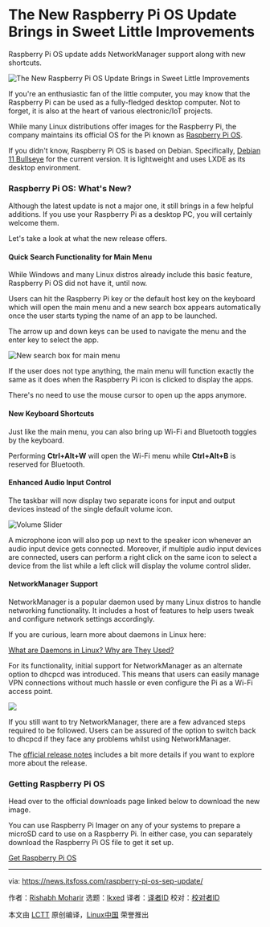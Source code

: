 [#]: translator: (zjsoftceo)
[#]: subject: "The New Raspberry Pi OS Update Brings in Sweet Little Improvements"
[#]: via: "https://news.itsfoss.com/raspberry-pi-os-sep-update/"
[#]: author: "Rishabh Moharir https://news.itsfoss.com/author/rishabh/"
[#]: collector: "lkxed"
[#]: translator: " "
[#]: reviewer: " "
[#]: publisher: " "
[#]: url: " "

The New Raspberry Pi OS Update Brings in Sweet Little Improvements
======
Raspberry Pi OS update adds NetworkManager support along with new shortcuts.

![The New Raspberry Pi OS Update Brings in Sweet Little Improvements][1]

If you're an enthusiastic fan of the little computer, you may know that the Raspberry Pi can be used as a fully-fledged desktop computer. Not to forget, it is also at the heart of various electronic/IoT projects.

While many Linux distributions offer images for the Raspberry Pi, the company maintains its official OS for the Pi known as [Raspberry Pi OS][2].

If you didn't know, Raspberry Pi OS is based on Debian. Specifically, [Debian 11 Bullseye][3] for the current version. It is lightweight and uses LXDE as its desktop environment.

### Raspberry Pi OS: What's New?

Although the latest update is not a major one, it still brings in a few helpful additions. If you use your Raspberry Pi as a desktop PC, you will certainly welcome them.

Let's take a look at what the new release offers.

#### Quick Search Functionality for Main Menu

While Windows and many Linux distros already include this basic feature, Raspberry Pi OS did not have it, until now.

Users can hit the Raspberry Pi key or the default host key on the keyboard which will open the main menu and a new search box appears automatically once the user starts typing the name of an app to be launched.

The arrow up and down keys can be used to navigate the menu and the enter key to select the app.

![New search box for main menu][4]

If the user does not type anything, the main menu will function exactly the same as it does when the Raspberry Pi icon is clicked to display the apps.

There's no need to use the mouse cursor to open up the apps anymore.

#### New Keyboard Shortcuts 

Just like the main menu, you can also bring up Wi-Fi and Bluetooth toggles by the keyboard.

Performing **Ctrl+Alt+W** will open the Wi-Fi menu while **Ctrl+Alt+B** is reserved for Bluetooth.

#### Enhanced Audio Input Control

The taskbar will now display two separate icons for input and output devices instead of the single default volume icon.

![Volume Slider][5]

A microphone icon will also pop up next to the speaker icon whenever an audio input device gets connected. Moreover, if multiple audio input devices are connected, users can perform a right click on the same icon to select a device from the list while a left click will display the volume control slider.

#### NetworkManager Support

NetworkManager is a popular daemon used by many Linux distros to handle networking functionality. It includes a host of features to help users tweak and configure network settings accordingly.

If you are curious, learn more about daemons in Linux here:

[What are Daemons in Linux? Why are They Used?][6]

For its functionality, initial support for NetworkManager as an alternate option to dhcpcd was introduced. This means that users can easily manage VPN connections without much hassle or even configure the Pi as a Wi-Fi access point.

![][8]

If you still want to try NetworkManager, there are a few advanced steps required to be followed. Users can be assured of the option to switch back to dhcpcd if they face any problems whilst using NetworkManager.

The [official release notes][9] includes a bit more details if you want to explore more about the release.

### Getting Raspberry Pi OS

Head over to the official downloads page linked below to download the new image.

You can use Raspberry Pi Imager on any of your systems to prepare a microSD card to use on a Raspberry Pi. In either case, you can separately download the Raspberry Pi OS file to get it set up.

[Get Raspberry Pi OS][10]

--------------------------------------------------------------------------------

via: https://news.itsfoss.com/raspberry-pi-os-sep-update/

作者：[Rishabh Moharir][a]
选题：[lkxed][b]
译者：[译者ID](https://github.com/译者ID)
校对：[校对者ID](https://github.com/校对者ID)

本文由 [LCTT](https://github.com/LCTT/TranslateProject) 原创编译，[Linux中国](https://linux.cn/) 荣誉推出

[a]: https://news.itsfoss.com/author/rishabh/
[b]: https://github.com/lkxed
[1]: https://news.itsfoss.com/content/images/size/w1200/2022/09/raspberry-pi-os.jpg
[2]: https://www.raspberrypi.com/software/
[3]: https://news.itsfoss.com/debian-11-feature/
[4]: https://news.itsfoss.com/content/images/2022/09/menu.png
[5]: https://news.itsfoss.com/content/images/2022/09/mic.png
[6]: https://itsfoss.com/linux-daemons/
[8]: https://news.itsfoss.com/content/images/2022/09/nm.png
[9]: https://www.raspberrypi.com/news/the-latest-update-to-raspberry-pi-os/
[10]: https://www.raspberrypi.com/software/
